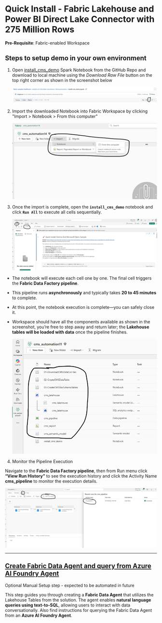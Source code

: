# Quick Install - Fabric Lakehouse and Power BI Direct Lake Connector with 275 Million Rows

**Pre-Requisite**: Fabric-enabled Workspace

## Steps to setup demo in your own environment

1. Open [install_cms_demo](./demoautomation/install_cms_demo.ipynb) Spark Notebook from the GitHub Repo and download to local machine using the *Download Raw File* button on the top right corner as shown in the screenshot below

    ![install_cms_demo](./Images/downoad_install_notebook.jpg)

2. Import the downloaded Notebook into Fabric Workspace by clicking "Import > Notebook > From this computer"

    ![Import Notebook](./Images/import_notebook.jpg)

3. Once the import is complete, open the **`install_cms_demo`** notebook and click **`Run All`** to execute all cells sequentially.

    ![Run Notebook](./Images/run_install_notebook.jpg)

- The notebook will execute each cell one by one. The final cell triggers the **Fabric Data Factory pipeline**.
- This pipeline runs **asynchronously** and typically takes **20 to 45 minutes** to complete.
- At this point, the notebook execution is complete—you can safely close it.
- Workspace should have all the components available as shown in the screenshot, you’re free to step away and return later; the **Lakehouse tables will be loaded with data** once the pipeline finishes.

    ![Installed Components](./Images/demo_components.jpg)

4. Monitor the Pipeline Execution

Navigate to the **Fabric Data Factory pipeline**, then from Run menu click **“View Run History”** to see the execution history and click the Activity Name **cms_pipeline** to monitor the execution details.

  ![Pipeline Run](./Images/monitor_pipeline_run.jpg)

***

## [Create Fabric Data Agent and query from Azure AI Foundry Agent](./docs/5-CreateAISkill.md) 

Optional Manual Setup step - expected to be automated in future

This step guides you through creating a **Fabric Data Agent** that utilizes the Lakehouse Tables from the solution. The agent enables **natural language queries using text-to-SQL**, allowing users to interact with data conversationally. Also find instructions for querying the Fabric Data Agent from an **Azure AI Foundry Agent**.
